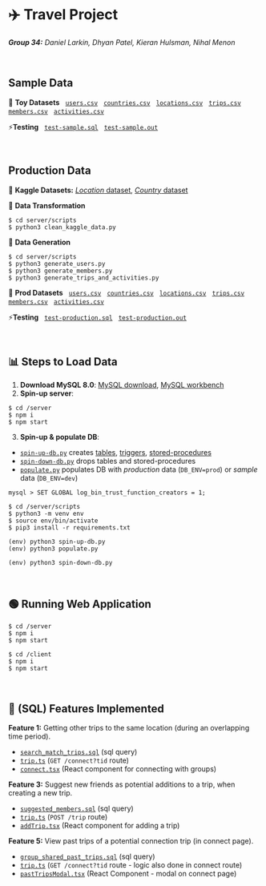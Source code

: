 # ✈️ Travel Project
***Group 34:*** *Daniel Larkin, Dhyan Patel, Kieran Hulsman, Nihal Menon*

<br>

## Sample Data
🧸 **Toy Datasets** &nbsp;
[`users.csv`](server/data/sample/users.csv) &nbsp;
[`countries.csv`](server/data/sample/countries.csv) &nbsp;
[`locations.csv`](server/data/sample/locations.csv) &nbsp;
[`trips.csv`](server/data/sample/trips.csv) &nbsp;
[`members.csv`](server/data/sample/members.csv) &nbsp;
[`activities.csv`](server/data/sample/activities.csv)

⚡**Testing** &nbsp;
[`test-sample.sql`](server/data/test_queries/sample/test-sample.sql) &nbsp;
[`test-sample.out`](server/data/test_queries/sample/) 

<br>

## Production Data

📖 **Kaggle Datasets:**
[*Location* dataset](https://www.kaggle.com/datasets/viswanathanc/world-cities-datasets),
[*Country* dataset](https://www.kaggle.com/datasets/emolodov/country-codes-alpha2-alpha3)

📶 **Data Transformation** &nbsp;
```
$ cd server/scripts
$ python3 clean_kaggle_data.py
```

🤖 **Data Generation** 
```
$ cd server/scripts
$ python3 generate_users.py
$ python3 generate_members.py
$ python3 generate_trips_and_activities.py
```

🥇 **Prod Datasets** &nbsp;
[`users.csv`](server/data/prod/users.csv) &nbsp;
[`countries.csv`](server/data/prod/countries.csv) &nbsp;
[`locations.csv`](server/data/prod/locations.csv) &nbsp;
[`trips.csv`](server/data/prod/trips.csv) &nbsp;
[`members.csv`](server/data/prod/members.csv) &nbsp;
[`activities.csv`](server/data/prod/activities.csv)

⚡**Testing** &nbsp;
[`test-production.sql`](server/data/test_queries/production/test-production.sql) &nbsp;
[`test-production.out`](server/data/test_queries/production/) 

<br>

## 📊 Steps to Load Data
1. **Download MySQL 8.0**: [MySQL download](https://dev.mysql.com/downloads/installer/), [MySQL workbench](https://dev.mysql.com/downloads/workbench/)
2. **Spin-up server**:
```
$ cd /server
$ npm i
$ npm start
```
3. **Spin-up & populate DB**:
  - [`spin-up-db.py`](server/scripts/spin-up-db.py)
    creates [tables](server/db/tables), [triggers](server/db/triggers), [stored-procedures](server/db/storedProcedures)
  - [`spin-down-db.py`](server/scripts/spin-down-db.py) drops tables and stored-procedures
  - [`populate.py`](server/scripts/populate.py) populates DB with *production* data (`DB_ENV=prod`) or *sample* data (`DB_ENV=dev`)

```
mysql > SET GLOBAL log_bin_trust_function_creators = 1;
```
```
$ cd /server/scripts
$ python3 -m venv env
$ source env/bin/activate
$ pip3 install -r requirements.txt
```
```
(env) python3 spin-up-db.py
(env) python3 populate.py
```
```
(env) python3 spin-down-db.py
```

<br>

## 🟢 Running Web Application
```
$ cd /server
$ npm i
$ npm start
```
```
$ cd /client
$ npm i
$ npm start
```

<br>

## 🚀 (SQL) Features Implemented

**Feature 1:** Getting other trips to the same location (during an overlapping time period).
- [`search_match_trips.sql`](server/db/storedProcedures/search_match_trips.sql) (sql query)
- [`trip.ts`](server/src/routers/trip.ts) (`GET /connect?tid` route)
- [`connect.tsx`](client/src/components/connect.tsx) (React component for connecting with groups)

**Feature 3:** Suggest new friends as potential additions to a trip, when creating a new trip.
- [`suggested_members.sql`](server/db/storedProcedures/suggested_members.sql) (sql query)
- [`trip.ts`](server/src/routers/trip.ts) (`POST /trip` route)
- [`addTrip.tsx`](client/src/components/addTrip.tsx) (React component for adding a trip)
 
**Feature 5:** View past trips of a potential connection trip (in connect page).
- [`group_shared_past_trips.sql`](server/db/storedProcedures/group_shared_past_trips.sql) (sql query)
- [`trip.ts`](server/src/routers/trip.ts) (`GET /connect?tid` route - logic also done in connect route)
- [`pastTripsModal.tsx`](client/src/components/pastTripsModal.tsx) (React Component - modal on connect page)

